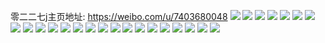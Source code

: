 零二二七j主页地址: https://weibo.com/u/7403680048 
![](https://wx4.sinaimg.cn/mw2000/008535okly1h9i9n9ygddj31400u0dkn.jpg) 
![](https://wx4.sinaimg.cn/mw2000/008535okly1h9i9nam0kej30u0140n7h.jpg) 
![](https://wx4.sinaimg.cn/mw2000/008535okly1h9i9nb94vaj31400u0gwn.jpg) 
![](https://wx4.sinaimg.cn/mw2000/008535okly1h9i9nbsbtaj30u0140jws.jpg) 
![](https://wx4.sinaimg.cn/mw2000/008535okly1h9i9nckakpj31400u0wi9.jpg) 
![](https://wx4.sinaimg.cn/mw2000/008535okly1h8c42ll39lj30qo18x44p.jpg) 
![](https://wx4.sinaimg.cn/mw2000/008535okly1glgrqem09wj30u00qsdoz.jpg) 
![](https://wx4.sinaimg.cn/mw2000/008535okly1glgrqexup3j30u00qk49k.jpg) 
![](https://wx4.sinaimg.cn/mw2000/008535okly1glgrqfgqu0j30ts0qsgvk.jpg) 
![](https://wx4.sinaimg.cn/mw2000/008535okly1glgrqfsuskj30tk0r0gzq.jpg) 
![](https://wx4.sinaimg.cn/mw2000/008535okly1glgrqglxdej30tw0u047q.jpg) 
![](https://wx4.sinaimg.cn/mw2000/008535okly1glgrqh0tzjj30u00qg118.jpg) 
![](https://wx4.sinaimg.cn/mw2000/008535okly1glgrqheutgj30u00qsqbl.jpg) 
![](https://wx4.sinaimg.cn/mw2000/008535okly1glgrqhydb0j30u00qoaju.jpg) 
![](https://wx4.sinaimg.cn/mw2000/008535okly1glgrqibemfj30pk1r8dwd.jpg) 
![](https://wx4.sinaimg.cn/mw2000/008535okly1glgrqj6ygqj30rc1r81am.jpg) 
![](https://wx4.sinaimg.cn/mw2000/008535okly1glgrqjrko7j30qg1r8nf5.jpg) 
![](https://wx4.sinaimg.cn/mw2000/008535okly1glgrqkgdwhj30pg1r4tpu.jpg) 
![](https://wx4.sinaimg.cn/mw2000/008535okly1glgrql34knj30po1r8as6.jpg) 
![](https://wx4.sinaimg.cn/mw2000/008535okly1glgrqlp6tej30q01r4x21.jpg) 
![](https://wx4.sinaimg.cn/mw2000/008535okly1glgrqm5wvij30q41r0e46.jpg) 
![](https://wx4.sinaimg.cn/mw2000/008535okly1gk7c2di48zj30u01407lg.jpg) 
![](https://wx4.sinaimg.cn/mw2000/008535okly1gk7c4xy22wj30u0140wki.jpg) 
![](https://wx4.sinaimg.cn/mw2000/008535okly1gk7c4z3bfbj30u0140do0.jpg) 
